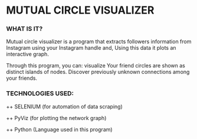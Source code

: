 
# MUTUAL CIRCLE VISUALIZER


### WHAT IS IT?
  Mutual circle visualizer is a program that extracts followers information from Instagram using your Instagram handle and, Using this data it plots an interactive graph.

  Through this program, you can:
     visualize Your friend circles are shown as distinct islands of nodes.
     Discover previously unknown connections among your friends.


### TECHNOLOGIES USED:
++ SELENIUM (for automation of data scraping)

++ PyViz (for plotting the  network graph)

++ Python (Language used in this program)

